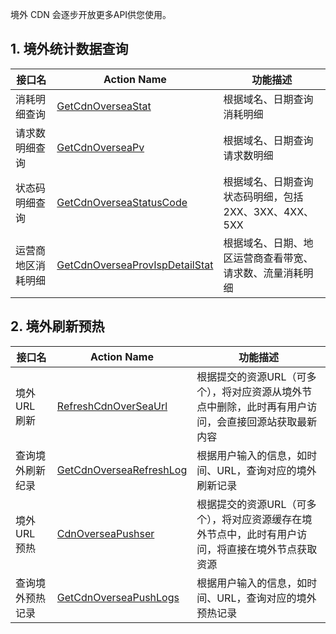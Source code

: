 境外 CDN 会逐步开放更多API供您使用。

## 1. 境外统计数据查询

| 接口名       | Action Name                              | 功能描述                             |
| --------- | ---------------------------------------- | -------------------------------- |
| 消耗明细查询    | [GetCdnOverseaStat](https://cloud.tencent.com/doc/api/445/6394) | 根据域名、日期查询消耗明细                    |
| 请求数明细查询   | [GetCdnOverseaPv](https://cloud.tencent.com/doc/api/445/6395) | 根据域名、日期查询请求数明细                   |
| 状态码明细查询   | [GetCdnOverseaStatusCode](https://cloud.tencent.com/doc/api/445/6396) | 根据域名、日期查询状态码明细，包括2XX、3XX、4XX、5XX |
| 运营商地区消耗明细 | [GetCdnOverseaProvIspDetailStat](https://cloud.tencent.com/doc/api/445/7192) | 根据域名、日期、地区运营商查看带宽、请求数、流量消耗明细     |

## 2. 境外刷新预热

| 接口名      | Action Name                              | 功能描述                                     |
| -------- | ---------------------------------------- | ---------------------------------------- |
| 境外 URL 刷新  | [RefreshCdnOverSeaUrl](https://cloud.tencent.com/doc/api/445/6709) | 根据提交的资源URL（可多个），将对应资源从境外节点中删除，此时再有用户访问，会直接回源站获取最新内容 |
| 查询境外刷新纪录 | [GetCdnOverseaRefreshLog](https://cloud.tencent.com/doc/api/445/6710) | 根据用户输入的信息，如时间、URL，查询对应的境外刷新记录            |
| 境外 URL 预热  | [CdnOverseaPushser](https://cloud.tencent.com/doc/api/445/6711) | 根据提交的资源URL（可多个），将对应资源缓存在境外节点中，此时有用户访问，将直接在境外节点获取资源 |
| 查询境外预热记录 | [GetCdnOverseaPushLogs](https://cloud.tencent.com/doc/api/445/6712) | 根据用户输入的信息，如时间、URL，查询对应的境外预热记录            |

